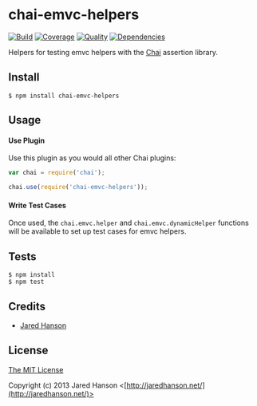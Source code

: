 # chai-emvc-helpers

[![Build](https://travis-ci.org/emvc/chai-emvc-helpers.png)](https://travis-ci.org/emvc/chai-emvc-helpers)
[![Coverage](https://coveralls.io/repos/emvc/chai-emvc-helpers/badge.png)](https://coveralls.io/r/emvc/chai-emvc-helpers)
[![Quality](https://codeclimate.com/github/emvc/chai-emvc-helpers.png)](https://codeclimate.com/github/emvc/chai-emvc-helpers)
[![Dependencies](https://david-dm.org/emvc/chai-emvc-helpers.png)](https://david-dm.org/jaredhanson/chai-emvc-helpers)


Helpers for testing emvc helpers with the
[Chai](http://chaijs.com/) assertion library.

## Install

    $ npm install chai-emvc-helpers

## Usage

#### Use Plugin

Use this plugin as you would all other Chai plugins:

```javascript
var chai = require('chai');

chai.use(require('chai-emvc-helpers'));
```

#### Write Test Cases

Once used, the `chai.emvc.helper` and `chai.emvc.dynamicHelper`
functions will be available to set up test cases for emvc helpers.

## Tests

    $ npm install
    $ npm test

## Credits

  - [Jared Hanson](http://github.com/jaredhanson)

## License

[The MIT License](http://opensource.org/licenses/MIT)

Copyright (c) 2013 Jared Hanson <[http://jaredhanson.net/](http://jaredhanson.net/)>
